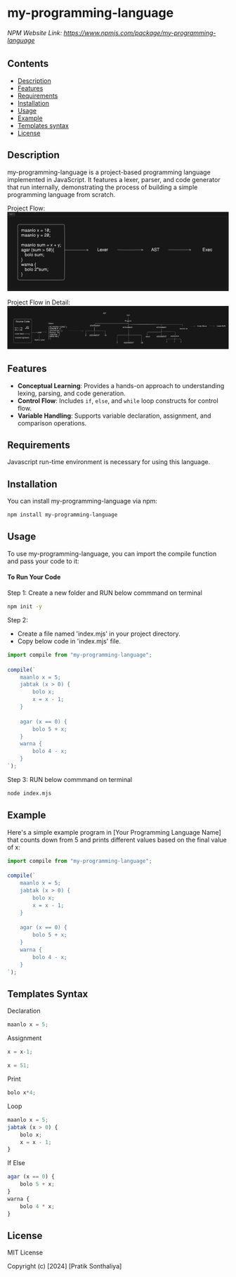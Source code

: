 # my-programming-language

###### NPM Website Link: https://www.npmjs.com/package/my-programming-language

## Contents

- [Description](#description)
- [Features](#features)
- [Requirements](#requirements)
- [Installation](#installation)
- [Usage](#usage)
- [Example](#example)
- [Templates syntax](#templates-syntax)
- [License](#license)


## Description

my-programming-language is a project-based programming language implemented in JavaScript. It features a lexer, parser, and code generator that run internally, demonstrating the process of building a simple programming language from scratch.

Project Flow:
![Project Flow](./utils/diagram1.png)

Project Flow in Detail:
![Project Flow in Detail](./utils/diagram2.png)

## Features

- **Conceptual Learning**: Provides a hands-on approach to understanding lexing, parsing, and code generation.
- **Control Flow**: Includes `if`, `else`, and `while` loop constructs for control flow.
- **Variable Handling**: Supports variable declaration, assignment, and comparison operations.

## Requirements

Javascript run-time environment is necessary for using this language.

## Installation

You can install my-programming-language via npm:

```sh
npm install my-programming-language
```

## Usage

To use my-programming-language, you can import the compile function and pass your code to it:

#### To Run Your Code

Step 1: Create a new folder and RUN below commmand on terminal
```sh
npm init -y
```

Step 2:
- Create a file named 'index.mjs' in your project directory.
- Copy below code in 'index.mjs' file.

```js
import compile from "my-programming-language";

compile(`
    maanlo x = 5;
    jabtak (x > 0) {
        bolo x;
        x = x - 1;
    }

    agar (x == 0) {
        bolo 5 + x;
    }
    warna {
        bolo 4 - x;
    }
`);
```

Step 3: RUN below commmand on terminal
```sh
node index.mjs
```

## Example

Here's a simple example program in [Your Programming Language Name] that counts down from 5 and prints different values based on the final value of x:

```js
import compile from "my-programming-language";

compile(`
    maanlo x = 5;
    jabtak (x > 0) {
        bolo x;
        x = x - 1;
    }

    agar (x == 0) {
        bolo 5 + x;
    }
    warna {
        bolo 4 - x;
    }
`);
```

## Templates Syntax

Declaration

```js
maanlo x = 5;
```

Assignment

```js
x = x-1;
```
```js
x = 51;
```

Print

```js
bolo x*4;
```

Loop

```js
maanlo x = 5;
jabtak (x > 0) {
    bolo x;
    x = x - 1;
}
```

If Else 
```js
agar (x == 0) {
    bolo 5 + x;
}
warna {
    bolo 4 * x;
}
```

## License

MIT License

Copyright (c) [2024] [Pratik Sonthaliya]
